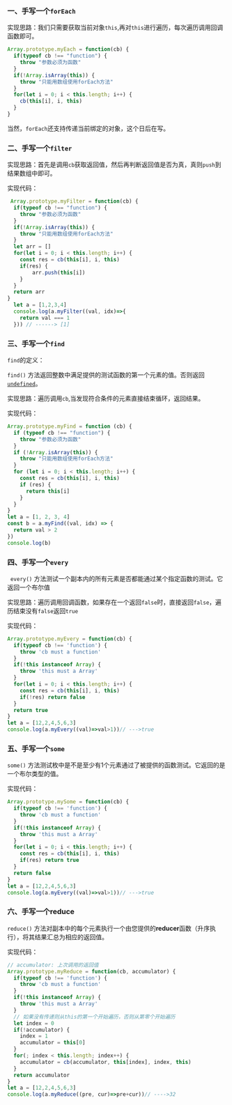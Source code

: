 ### 一、手写一个`forEach`

实现思路：我们只需要获取当前对象`this`,再对`this`进行遍历，每次遍历调用回调函数即可。

```js
Array.prototype.myEach = function(cb) {
  if(typeof cb !== "function") {
    throw "参数必须为函数"
  }
  if(!Array.isArray(this)) {
    throw "只能用数组使用forEach方法"
  }
  for(let i = 0; i < this.length; i++) {
    cb(this[i], i, this)
  }
}
```

当然，`forEach`还支持传递当前绑定的对象，这个日后在写。

### 二、手写一个`filter`

实现思路：首先是调用`cb`获取返回值，然后再判断返回值是否为真，真则`push`到结果数组中即可。

实现代码：

```js
 Array.prototype.myFilter = function(cb) {
  if(typeof cb !== "function") {
    throw "参数必须为函数"
  }
  if(!Array.isArray(this)) {
    throw "只能用数组使用forEach方法"
  }
  let arr = []
  for(let i = 0; i < this.length; i++) {
    const res = cb(this[i], i, this)
    if(res) {
        arr.push(this[i])
    }
  }
  return arr
}
  let a = [1,2,3,4]
  console.log(a.myFilter((val, idx)=>{
    return val === 1
  })) // ------> [1]
```

### 三、手写一个`find`

`find`的定义：

  `find()` 方法返回整数中满足提供的测试函数的第一个元素的值。否则返回 [`undefined`](https://developer.mozilla.org/zh-CN/docs/Web/JavaScript/Reference/Global_Objects/undefined)。 

实现思路：遍历调用`cb`,当发现符合条件的元素直接结束循环，返回结果。

实现代码：

```js
Array.prototype.myFind = function (cb) {
  if (typeof cb !== "function") {
    throw "参数必须为函数"
  }
  if (!Array.isArray(this)) {
    throw "只能用数组使用forEach方法"
  }
  for (let i = 0; i < this.length; i++) {
    const res = cb(this[i], i, this)
    if (res) {
      return this[i]
    }
  }
}
let a = [1, 2, 3, 4]
const b = a.myFind((val, idx) => {
  return val > 2
})
console.log(b)
```

### 四、手写一个`every`

` every()` 方法测试一个副本内的所有元素是否都能通过某个指定函数的测试。它返回一个布尔值 

实现思路：遍历调用回调函数，如果存在一个返回`false`时，直接返回`false`，遍历结束没有`false`返回`true`

实现代码：

```js
Array.prototype.myEvery = function(cb) {
  if(typeof cb !== 'function') {
    throw 'cb must a function'
  }
  if(!this instanceof Array) {
    throw 'this must a Array'
  }
  for(let i = 0; i < this.length; i++) {
    const res = cb(this[i], i, this)
    if(!res) return false
  }
  return true
}
let a = [12,2,4,5,6,3]
console.log(a.myEvery((val)=>val>1))// --->true
```

### 五、手写一个`some`

 `some()` 方法测试枚中是不是至少有1个元素通过了被提供的函数测试。它返回的是一个布尔类型的值。 

实现代码：

```js
Array.prototype.mySome = function(cb) {
  if(typeof cb !== 'function') {
    throw 'cb must a function'
  }
  if(!this instanceof Array) {
    throw 'this must a Array'
  }
  for(let i = 0; i < this.length; i++) {
    const res = cb(this[i], i, this)
    if(res) return true
  }
  return false
}
let a = [12,2,4,5,6,3]
console.log(a.myEvery((val)=>val>1))// --->true
```

### 六、手写一个reduce

 `reduce()` 方法对副本中的每个元素执行一个由您提供的**reducer**函数（升序执行），将其结果汇总为相应的返回值。 

实现代码：

```js
// accumulator: 上次调用的返回值
Array.prototype.myReduce = function(cb, accumulator) {
  if(typeof cb !== 'function') {
    throw 'cb must a function'
  }
  if(!this instanceof Array) {
    throw 'this must a Array'
  }
  // 如果没有传递则从this的第一个开始遍历，否则从第零个开始遍历
  let index = 0
  if(!accumulator) {
    index = 1
    accumulator = this[0]
  }
  for(; index < this.length; index++) {
    accumulator = cb(accumulator, this[index], index, this)
  }
  return accumulator
}
let a = [12,2,4,5,6,3]
console.log(a.myReduce((pre, cur)=>pre+cur))// ---->32
```


